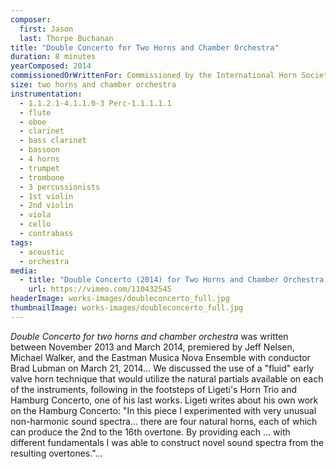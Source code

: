 ```yaml
---
composer:
  first: Jason
  last: Thorpe Buchanan
title: "Double Concerto for Two Horns and Chamber Orchestra"
duration: 8 minutes
yearComposed: 2014
commissionedOrWrittenFor: Commissioned by the International Horn Society for the Eastman Music Nova Ensemble, Jeff Nelsen, Mike Walker, and Brad Lubman
size: two horns and chamber orchestra
instrumentation:
  - 1.1.2.1-4.1.1.0-3 Perc-1.1.1.1.1
  - flute
  - oboe
  - clarinet
  - bass clarinet
  - bassoon
  - 4 horns
  - trumpet
  - trombone
  - 3 percussionists
  - 1st violin
  - 2nd violin
  - viola
  - cello
  - contrabass
tags:
  - acoustic
  - orchestra
media:
  - title: "Double Concerto (2014) for Two Horns and Chamber Orchestra by Jason Thorpe Buchanan"
    url: https://vimeo.com/110432545
headerImage: works-images/doubleconcerto_full.jpg
thumbnailImage: works-images/doubleconcerto_full.jpg
---
```


<em>Double Concerto for two horns and chamber orchestra</em> was written between November 2013 and March 2014, premiered by Jeff Nelsen, Michael Walker, and the Eastman Musica Nova Ensemble with conductor Brad Lubman on March 21, 2014... We discussed the use of a "fluid" early valve horn technique that would utilize the natural partials available on each of the instruments, following in the footsteps of Ligeti's Horn Trio and Hamburg Concerto, one of his last works. Ligeti writes about his own work on the Hamburg Concerto: "In this piece I experimented with very unusual non-harmonic sound spectra... there are four natural horns, each of which can produce the 2nd to the 16th overtone. By providing each ... with different fundamentals I was able to construct novel sound spectra from the resulting overtones."...
